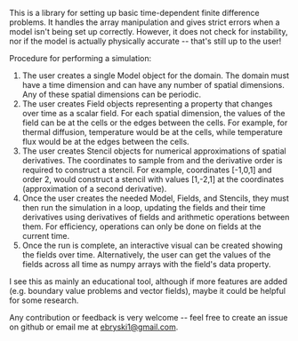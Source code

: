 This is a library for setting up basic time-dependent finite difference problems. It handles the array manipulation and gives strict errors when a model isn't being set up correctly. However, it does not check for instability, nor if the model is actually physically accurate -- that's still up to the user!

Procedure for performing a simulation:

1. The user creates a single Model object for the domain. The domain must have a time dimension and can have any number of spatial dimensions. Any of these spatial dimensions can be periodic.
2. The user creates Field objects representing a property that changes over time as a scalar field. For each spatial dimension, the values of the field can be at the cells or the edges between the cells. For example, for thermal diffusion, temperature would be at the cells, while temperature flux would be at the edges between the cells.
3. The user creates Stencil objects for numerical approximations of spatial derivatives. The coordinates to sample from and the derivative order is required to construct a stencil. For example, coordinates [-1,0,1] and order 2, would construct a stencil with values [1,-2,1] at the coordinates (approximation of a second derivative).
4. Once the user creates the needed Model, Fields, and Stencils, they must then run the simulation in a loop, updating the fields and their time derivatives using derivatives of fields and arithmetic operations between them. For efficiency, operations can only be done on fields at the current time.
5. Once the run is complete, an interactive visual can be created showing the fields over time. Alternatively, the user can get the values of the fields across all time as numpy arrays with the field's data property.

I see this as mainly an educational tool, although if more features are added (e.g. boundary value problems and vector fields), maybe it could be helpful for some research.

Any contribution or feedback is very welcome -- feel free to create an issue on github or email me at ebryski1@gmail.com.